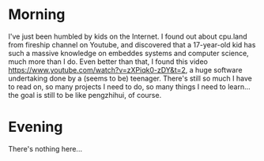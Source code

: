 # Morning
I've just been humbled by kids on the Internet. I found out about cpu.land from fireship channel on Youtube, and discovered that a 17-year-old kid has such a massive knowledge on embeddes systems and computer science, much more than I do. Even better than that, I found this video https://www.youtube.com/watch?v=zXPiqk0-zDY&t=2, a huge software undertaking done by a (seems to be) teenager.
There's still so much I have to read on, so many projects I need to do, so many things I need to learn... the goal is still to be like pengzhihui, of course.

# Evening
There's nothing here...